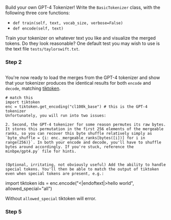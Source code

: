 Build your own GPT-4 Tokenizer!
Write the `BasicTokenizer` class, with the following three core functions:
- `def train(self, text, vocab_size, verbose=False)`
- `def encode(self, text)`

Train your tokenizer on whatever text you like and visualize the merged tokens. Do they look reasonable? One default test you may wish to use is the text file `tests/taylorswift.txt`.

### Step 2

```
```


You're now ready to load the merges from the GPT-4 tokenizer and show that your tokenizer produces the identical results for both `encode` and `decode`, matching [tiktoken](https://github.com/openai/tiktoken).
```
# match this
import tiktoken
enc = tiktoken.get_encoding("cl100k_base") # this is the GPT-4 tokenizer
Unfortunately, you will run into two issues:

2. Second, the GPT-4 tokenizer for some reason permutes its raw bytes. It stores this permutation in the first 256 elements of the mergeable ranks, so you can recover this byte shuffle relatively simply as `byte_shuffle = {i: enc._mergeable_ranks[bytes([i])] for i in range(256)}`. In both your encode and decode, you'll have to shuffle bytes around accordingly. If you're stuck, reference the minbpe/gpt4.py` file for hints.


(Optional, irritating, not obviously useful) Add the ability to handle special tokens. You'll then be able to match the output of tiktoken even when special tokens are present, e.g.:
```
import tiktoken
ids = enc.encode("<|endoftext|>hello world", allowed_special="all")

Without `allowed_special` tiktoken will error.
### Step 5